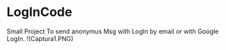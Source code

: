 # LogInCode
Small Project To send anonymus Msg with LogIn by email or with Google LogIn.
!(Captura1.PNG)

